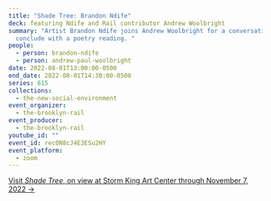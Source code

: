 ```yaml
---
title: "Shade Tree: Brandon Ndife"
deck: featuring Ndife and Rail contributor Andrew Woolbright
summary: "Artist Brandon Ndife joins Andrew Woolbright for a conversation. We
  conclude with a poetry reading. "
people:
  - person: brandon-ndife
  - person: andrew-paul-woolbright
date: 2022-08-01T13:00:00-0500
end_date: 2022-08-01T14:30:00-0500
series: 615
collections:
  - the-new-social-environment
event_organizer:
  - the-brooklyn-rail
event_producer:
  - the-brooklyn-rail
youtube_id: ""
event_id: rec0N8cJ4E3ESu2HY
event_platform:
  - zoom
---
```

[Visit *Shade Tree,* on view at Storm King Art Center through November 7, 2022 →](https://collections.stormking.org/Detail/occurrences/192)